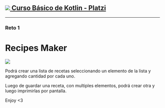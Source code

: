 ## [![](https://static.platzi.com/media/achievements/badges-basico-kotlin-eb602c4e-0ddb-469c-8a52-a9516484a1f5.png) Curso Básico de Kotlin - Platzi](https://platzi.com/clases/kotlin/)

---

### Reto 1
# Recipes Maker
![](https://static.platzi.com/media/user_upload/Captura%20de%20Pantalla%202019-04-07%20a%20la%28s%29%2023.47.03-8f4677b6-8a1c-4506-aa37-8bf01226c23a.jpg)


Podrá crear una lista de recetas seleccionando un elemento de la lista y agregando cantidad por cada uno.

Luego de guardar una receta, con multiples elementos, podrá crear otra y luego imprimirlas por pantalla. 

Enjoy <3
